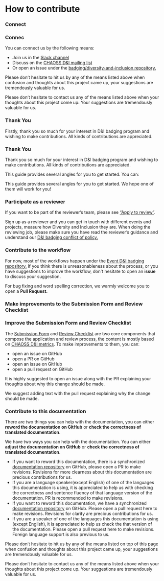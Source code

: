 # How to contribute

### Connect

### Connec

You can connect us by the following means:

* Join us in the [Slack channel](https://chaoss-workspace.slack.com/join/shared_invite/zt-dqeab4ab-4XrH51rc4y_WXjN~uI~6rA#/)
* Discuss on the [CHAOSS D&I mailing list](https://lists.linuxfoundation.org/mailman/listinfo/chaoss-diversity-inclusion)
* Or open an issue under the [badging/diversity-and-inclusion repository.](https://github.com/badging/diversity-and-inclusion) 

Please don’t hesitate to hit us by any of the means listed above when confusion and thoughts about this project came up,  your suggestions are tremendously valuable for us. 

Please don’t hesitate to contact us any of the means listed above when your thoughts about this project come up. Your suggestions are tremendously valuable for us. 

### Thank You

Firstly, thank you so much for your interest in D&I badging program and wishing to make contributions. All kinds of contributions are appreciated.

### Thank You

Thank you so much for your interest in D&I badging program and wishing to make contributions. All kinds of contributions are appreciated.

This guide provides several angles for you to get started. You can: 

This guide provides several angles for you to get started. We hope one of them will work for you!

### Participate as a reviewer

If you want to be part of the reviewer’s team, please see [“Apply to review”](https://chaoss-project.gitbook.io/badging/reviewing/apply-to-review). 

Sign up as a reviewer and you can get in touch with different events and projects, measure how Diversity and Inclusion they are. When doing the reviewing job, please make sure you have read the reviewer’s guidance and understand our [D&I badging conflict of policy.](https://chaoss-project.gitbook.io/badging/reviewing/d-and-i-badging-conflict-of-interest-policy)

### Contribute to the workflow

For now, most of the workflows happen under the [Event D&I badging repository.](https://github.com/badging/event-diversity-and-inclusion) If you think there is unreasonableness about the process, or you have suggestions to improve the workflow, don't hesitate to open an i**ssue** to discuss your suggestion.  
  
For bug fixing and word spelling correction, we warmly welcome you to open a **Pull Request.**

### Make improvements to the Submission Form and Review Checklist

### Improve the Submission Form and Review Checklist

The [Submission Form](https://chaoss.community/diversity-and-inclusion-badging/) and [Review Checklist](https://github.com/badging/event-diversity-and-inclusion/blob/master/.github/checklist.md) are two core components that compose the application and review process, the content is mostly based on [CHAOSS D&I metrics](https://github.com/chaoss/wg-diversity-inclusion/). To make improvements to them, you can:

* open an issue on GitHub
* open a PR on GitHub
* open an issue on GitHub
* open a pull request on GitHub

It is highly suggested to open an issue along with the PR explaining your thoughts about why this change should be made.

We suggest adding text with the pull request explaining why the change should be made.

### Contribute to this documentation

There are two things you can help with the documentation, you can either **reword the documentation on GitHub** or **check the correctness of translated documentation.**

We have two ways you can help with the documentation. You can either **adjust the documentation on GitHub** or **check the correctness of translated documentation.**

* If you want to reword this documentation,  there is a synchronized [documentation repository](https://github.com/badging/documentation-unavailable) on GitHub, please open a PR to make revisions. Revisions for more clearness about this documentation are precious contributions for us.
* If you are a language speaker\(except English\) of one of the languages this documentation is using, it is appreciated to help us with checking the correctness and sentence fluency of that language version of the documentation. PR is recommended to make revisions.
* If you want to reword this documentation,  we have a synchronized [documentation repository](https://github.com/badging/documentation-unavailable) on GitHub. Please open a pull request here to make revisions. Revisions for clarity are precious contributions for us.
* If you are a speaker of one of the languages this documentation is using \(except English\), it is appreciated to help us check the that version of the documentation. Please open a pull request here to make revisions. Foreign language support is also previous to us.

Please don’t hesitate to hit us by any of the means listed on top of this page when confusion and thoughts about this project came up,  your suggestions are tremendously valuable for us. 

Please don’t hesitate to contact us any of the means listed above when your thoughts about this project come up. Your suggestions are tremendously valuable for us. 


